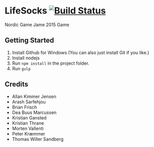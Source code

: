 # LifeSocks [![Build Status](https://travis-ci.org/PentiaLabs/LifeSocks.svg)](https://travis-ci.org/PentiaLabs/LifeSocks)   
Nordic Game Jame 2015 Game

## Getting Started

1. Install Github for Windows (You can also just install Git if you like.)
2. Install nodejs
3. Run `npm install` in the project folder.
4. Run `gulp`

## Credits

- Allan Kimmer Jensen
- Arash Sarfehjou
- Brian Frisch
- Dea Buus Marcussen
- Kristian Gansted
- Kristian Thrane
- Morten Vallenti
- Peter Kræmmer
- Thomas Willer Sandberg